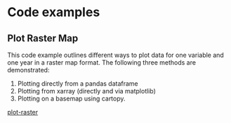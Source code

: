 # Code examples

## Plot Raster Map

This code example outlines different ways to plot data for one variable and one year in a raster map format. 
The following three methods are demonstrated: 
1. Plotting directly from a pandas dataframe
2. Plotting from xarray (directly and via matplotlib)
3. Plotting on a basemap using cartopy.

[plot-raster](plot-raster)
